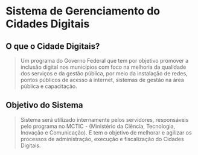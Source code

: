 # Sistema de Gerenciamento do Cidades Digitais

## O que o Cidade Digitais?

> Um programa do Governo Federal que tem por objetivo promover a inclusão digital nos municípios com foco
na melhoria da qualidade dos serviços e da gestão pública, por meio da instalação de redes, pontos públicos
de acesso à internet, sistemas de gestão na área pública e capacitação.

## Objetivo do Sistema

> Sistema será utilizado internamente pelos servidores, responsáveis pelo programa no
MCTIC - (Ministério da Ciência, Tecnologia, Inovação e Comunicação). E tem o objetivo de melhorar
e agilizar os processos de administração, execução e fiscalização do Cidades Digitais. 

